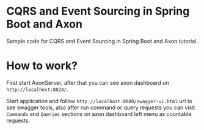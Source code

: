 # CQRS and Event Sourcing in Spring Boot and Axon
Sample code for CQRS and Event Sourcing in Spring Boot and Axon tutorial.

# How to work?
First start AxonServer, after that you can see axon dashboard on ``http://localhost:8024/``.

Start application and follow ``http://localhost:8080/swagger-ui.html`` url to see swagger tools, also after run command or query requests you can visit ``Commands`` and ``Queries`` sections on axon dashboard left menu as countable requests.

  
